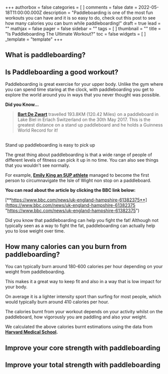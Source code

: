 +++
authorbox = false
categories = [ ]
comments = false
date = 2022-05-18T11:00:00.000Z
description = "Paddleboarding is one of the most fun workouts you can have and it is so easy to do, check out this post to see how many calories you can burn while paddleboarding!"
draft = true
lead = ""
mathjax = false
pager = false
sidebar = ""
tags = [ ]
thumbnail = ""
title = "Is Paddleboarding The Ultimate Workout?"
toc = false
widgets = [ ]
_template = "template"
+++

## What is paddleboarding?

## Is Paddleboarding a good workout?

Paddleboarding is great exercise for your upper body.  Unlike the gym where you can spend time staring at the clock, with paddleboarding you get to explore the world around you in ways that you never thought was possible.

**Did you Know...**

> [**Bart De Zwart**](https://www.guinnessworldrecords.com/world-records/91425-greatest-distance-by-stand-up-paddleboard-sup-in-24-hours-still-water) travelled 193.8KM (120.42 Miles) on a paddleboard in Lake Biel in Erlach Switzerland on the 30th May 2017.  This is the greatest distance on a stand up paddleboard and he holds a Guinness World Record for it!

##   
Stand up paddleboarding is easy to pick up

The great thing about paddleboarding is that a wide range of people of different levels of fitness can pick it up in no time.  You can also see things that you wouldn't see normally.  

For example, [**Emily King an SUP athlete**](https://www.instagram.com/emilykingsup/) managed to become the first person to circumnavigate the Isle of Wight non stop on a paddleboard.  

**You can read about the article by clicking the BBC link below:**

[**https://www.bbc.com/news/uk-england-hampshire-61382375**](https://www.bbc.com/news/uk-england-hampshire-61382375 "https://www.bbc.com/news/uk-england-hampshire-61382375")

Did you know that paddleboarding can help you fight the fat!  Although not typically seen as a way to fight the fat, paddleboarding can actually help you to lose weight over time.   

## How many calories can you burn from paddleboarding?

You can typically burn around 180-600 calories per hour depending on your weight from paddleboarding.  

This makes it a great way to keep fit and also in a way that is low impact for your body.  

On average it is a lighter intensity sport than surfing for most people, which would typically burn around 410 calories per hour.

The calories burnt from your workout depends on your activity whilst on the paddleboard, how vigorously you are paddling and also your weight.  

We calculated the above calories burnt estimations using the data from [**Harvard Medical School**]()**.**

## Improve your core strength with paddleboarding

## Improve your total strength with paddleboarding
